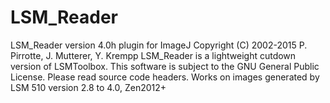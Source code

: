 # LSM_Reader

LSM_Reader version 4.0h plugin for ImageJ
Copyright (C) 2002-2015 P. Pirrotte, J. Mutterer, Y. Krempp
LSM_Reader is a lightweight cutdown version of LSMToolbox.
This software is subject to the GNU General Public License. 
Please read source code headers.
Works on images generated by LSM 510 version 2.8 to 4.0, Zen2012+
